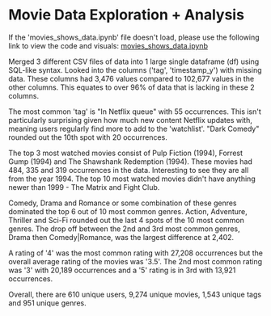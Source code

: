 # Movie Data Exploration + Analysis

If the 'movies_shows_data.ipynb' file doesn't load, please use the following link to view the code and visuals:
[movies_shows_data.ipynb](https://nbviewer.jupyter.org/github/calvintirrell/Movie_Data/blob/main/movies_shows_data.ipynb)

Merged 3 different CSV files of data into 1 large single dataframe (df) using SQL-like syntax.
Looked into the columns ('tag', 'timestamp_y') with missing data. 
These columns had 3,476 values compared to 102,677 values in the other columns.
This equates to over 96% of data that is lacking in these 2 columns.

The most common 'tag' is "In Netflix queue" with 55 occurrences.
This isn't particularly surprising given how much new content Netflix updates with, meaning users regularly find more to add to the 'watchlist'.
"Dark Comedy" rounded out the 10th spot with 20 occurrences.

The top 3 most watched movies consist of Pulp Fiction (1994), Forrest Gump (1994) and The Shawshank Redemption (1994).
These movies had 484, 335 and 319 occurrences in the data. Interesting to see they are all from the year 1994.
The top 10 most watched movies didn't have anything newer than 1999 - The Matrix and Fight Club.

Comedy, Drama and Romance or some combination of these genres dominated the top 6 out of 10 most common genres.
Action, Adventure, Thriller and Sci-Fi rounded out the last 4 spots of the 10 most common genres.
The drop off between the 2nd and 3rd most common genres, Drama then Comedy|Romance, was the largest difference at 2,402.

A rating of '4' was the most common rating with 27,208 occurrences but the overall average rating of the movies was '3.5'.
The 2nd most common rating was '3' with 20,189 occurrences and a '5' rating is in 3rd with 13,921 occurrences.

Overall, there are 610 unique users, 9,274 unique movies, 1,543 unique tags and 951 unique genres.
